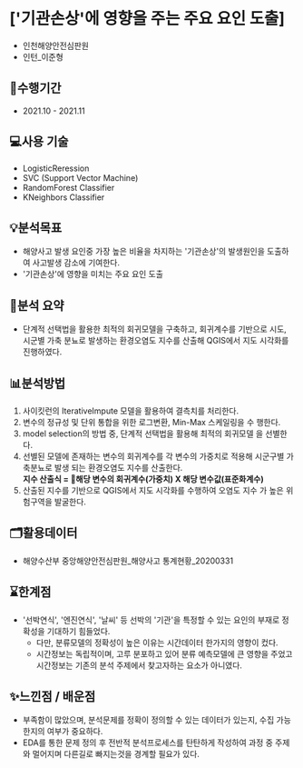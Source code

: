 
# ['기관손상'에 영향을 주는 주요 요인 도출]
- 인천해양안전심판원
- 인턴_이준형

## 📅수행기간
- 2021.10 - 2021.11

## 💻사용 기술
- LogisticReression
- SVC (Support Vector Machine)
- RandomForest Classifier
- KNeighbors Classifier

## 💡분석목표
- 해양사고 발생 요인중 가장 높은 비율을 차지하는 '기관손상'의 발생원인을 도출하여 사고발생 감소에 기여한다.
- '기관손상'에 영향을 미치는 주요 요인 도출

## 📝분석 요약
- 단계적 선택법을 활용한 최적의 회귀모델을 구축하고, 회귀계수를 기반으로 시도, 시군별 가축 분뇨로 발생하는 환경오염도 지수를 산출해
QGIS에서 지도 시각화를 진행하였다. 

## 📊분석방법
1. 사이킷런의 IterativeImpute 모델을 활용하여 결측치를 처리한다. 
2. 변수의 정규성 및 단위 통합을 위한 로그변환, Min-Max 스케일링을 수
행한다. 
3. model selection의 방법 중, 단계적 선택법을 활용해 최적의 회귀모델
을 선별한다. 
4. 선별된 모델에 존재하는 변수의 회귀계수를 각 변수의 가중치로 적용해
시군구별 가축분뇨로 발생 되는 환경오염도 지수를 산출한다. \
   **지수 산출식 = 해당 변수의 회귀계수(가중치) X 해당 변수값(표준화계수)**
5. 산출된 지수를 기반으로 QGIS에서 지도 시각화를 수행하여 오염도 지수
가 높은 위험구역을 발굴한다. 

## 🗂️활용데이터
- 해양수산부 중앙해양안전심판원_해양사고 통계현황_20200331

## ⌛한계점
- '선박연식', '엔진연식', '날씨' 등 선박의 '기관'을 특정할 수 있는 요인의 부재로 정확성을 기대하기 힘들었다.
  - 다만, 분류모델의 정확성이 높은 이유는 시간데이터 한가지의 영향이 컸다.
  - 시간정보는 독립적이며, 고루 분포하고 있어 분류 예측모델에 큰 영향을 주었고 시간정보는 기존의 분석 주제에서 찾고자하는 요소가 아니였다.

## ✨느낀점 / 배운점
- 부족함이 많았으며, 분석문제를 정확이 정의할 수 있는 데이터가 있는지, 수집 가능한지의 여부가 중요하다. 
- EDA를 통한 문제 정의 후 전반적 분석프로세스를 탄탄하게 작성하여 과정 중 주제와 멀어지며 다른길로 빠지는것을 경계할 필요가 있다.
